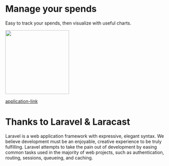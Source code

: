 # Manage your spends

Easy to track your spends, then visualize with useful charts.

<img src="http://hoanganh25991.github.io/images/embe-spends-2016-07-21_115411.png" width="200"/>

[application-link](http://128.199.237.219/embe-spends)

# Thanks to Laravel & Laracast

Laravel is a web application framework with expressive, elegant syntax. We believe development must be an enjoyable, creative experience to be truly fulfilling. Laravel attempts to take the pain out of development by easing common tasks used in the majority of web projects, such as authentication, routing, sessions, queueing, and caching.


